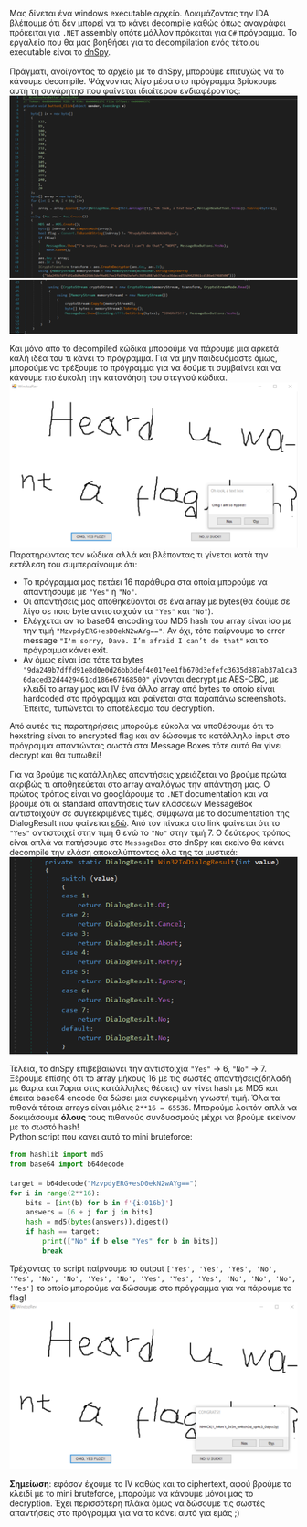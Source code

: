 Μας δίνεται ένα windows executable αρχείο. Δοκιμάζοντας την IDA βλέπουμε ότι δεν μπορεί να το κάνει decompile καθώς όπως αναγράφει πρόκειται για `.NET` assembly οπότε μάλλον πρόκειται για `C#` πρόγραμμα. Το εργαλείο που θα μας βοηθήσει για το decompilation ενός τέτοιου executable είναι το [dnSpy](https://github.com/dnSpy/dnSpy/releases).\
\
Πράγματι, ανοίγοντας το αρχείο με το dnSpy, μπορούμε επιτυχώς να το κάνουμε decompile. Ψάχνοντας λίγο μέσα στο πρόγραμμα βρίσκουμε αυτή τη συνάρητησ που φαίνεται ιδιαίτερου ενδιαφέροντος:
![](windows_dnspy_1.png)
![](windows_dnspy_2.png)

Και μόνο από το decompiled κώδικα μπορούμε να πάρουμε μια αρκετά καλή ιδέα του τι κάνει το πρόγραμμα. Για να μην παιδευόμαστε όμως, μπορούμε να τρέξουμε το πρόγραμμα για να δούμε τι συμβαίνει και να κάνουμε πιο έυκολη την κατανόηση του στεγνού κώδικα.\
![](windows_img_1.png)
Παρατηρώντας τον κώδικα αλλά και βλέποντας τι γίνεται κατά την εκτέλεση του συμπεραίνουμε ότι:
- Το πρόγραμμα μας πετάει 16 παράθυρα στα οποία μπορούμε να απαντήσουμε με `"Yes"` ή `"No"`.
- Οι απαντήσεις μας αποθηκεύονται σε ένα array με bytes(θα δούμε σε λίγο σε ποιο byte αντιστοιχούν τα `"Yes"` και `"No"`).
- Ελέγχεται αν το base64 encoding του MD5 hash του array είναι ίσο με την τιμή `"MzvpdyERG+esD0ekN2wAYg=="`. Αν όχι, τότε παίρνουμε το error message `"I'm sorry, Dave. I’m afraid I can’t do that"` και το πρόγραμμα κάνει exit.
- Αν όμως είναι ίσα τότε τα bytes `"9da249b7dffd91e8d0e0d26bb3def4e017ee1fb670d3efefc3635d887ab37a1ca36daced32d4429461cd186e67468500"` γίνονται decrypt με AES-CBC, με κλειδί το array μας και IV ένα άλλο array από bytes το οποίο είναι hardcoded στο πρόγραμμα και φαίνεται στα παραπάνω screenshots. Έπειτα, τυπώνεται το αποτέλεσμα του decryption.

Από αυτές τις παρατηρήσεις μπορούμε εύκολα να υποθέσουμε ότι το hexstring είναι το encrypted flag και αν δώσουμε το κατάλληλο input στο πρόγραμμα απαντώντας σωστά στα Message Boxes τότε αυτό θα γίνει decrypt και θα τυπωθεί!\
\
Για να βρούμε τις κατάλληλες απαντήσεις χρειάζεται να βρούμε πρώτα ακριβώς τι αποθηκεύεται στο array αναλόγως την απάντηση μας. Ο πρώτος τρόπος είναι να googlάρουμε το `.NET` documentation και να βρούμε ότι οι standard απαντήσεις των κλάσσεων MessageBox αντιστοιχούν σε συγκεκριμένες τιμές, σύμφωνα με το documentation της DialogResult που φαίνεται [εδώ](https://learn.microsoft.com/en-us/dotnet/api/system.windows.forms.dialogresult?view=windowsdesktop-8.0). Από τον πίνακα στο link φαίνεται ότι το `"Yes"` αντιστοιχεί στην τιμή 6 ενώ το `"No"` στην τιμή 7. Ο δεύτερος τρόπος είναι απλά να πατήσουμε στο `MessageBox` στο dnSpy και εκείνο θα κάνει decompile την κλάση αποκαλύπτοντας όλα της τα μυστικά:
![](windows_dnspy_3.png)

Τέλεια, το dnSpy επιβεβαιώνει την αντιστοιχία `"Yes"` -> 6, `"No"` -> 7. Ξέρουμε επίσης ότι το array μήκους 16 με τις σωστές απαντήσεις(δηλαδή με 6αρια και 7αρια στις κατάλληλες θέσεις) αν γίνει hash με MD5 και έπειτα base64 encode θα δώσει μια συγκεριμένη γνωστή τιμή. Όλα τα πιθανά τέτοια arrays είναι μόλις `2**16 = 65536`. Μπορούμε λοιπόν απλά να δοκιμάσουμε **όλους** τους πιθανούς συνδυασμούς μέχρι να βρούμε εκείνον με το σωστό hash!\
Python script που κανει αυτό το mini bruteforce:
```python
from hashlib import md5
from base64 import b64decode

target = b64decode("MzvpdyERG+esD0ekN2wAYg==")
for i in range(2**16):
    bits = [int(b) for b in f'{i:016b}']
    answers = [6 + j for j in bits]
    hash = md5(bytes(answers)).digest()
    if hash == target:
        print(["No" if b else "Yes" for b in bits])
        break
```
Τρέχοντας το script παίρνουμε το output `['Yes', 'Yes', 'Yes', 'No', 'Yes', 'No', 'No', 'Yes', 'No', 'Yes', 'Yes', 'Yes', 'No', 'No', 'No', 'Yes']` το οποίο μπορούμε να δώσουμε στο πρόγραμμα για να πάρουμε το flag!
![](windows_flag.png)

**Σημείωση**: εφόσον έχουμε το IV καθώς και το ciphertext, αφού βρούμε το κλειδί με το mini bruteforce, μπορούμε να κάνουμε μόνοι μας το decryption. Έχει περισσότερη πλάκα όμως να δώσουμε τις σωστές απαντήσεις στο πρόγραμμα για να το κάνει αυτό για εμάς ;)


